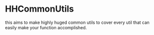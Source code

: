 # HHCommonUtils
  this aims to make highly huged common utils to cover every util that can easily make your function accomplished.
